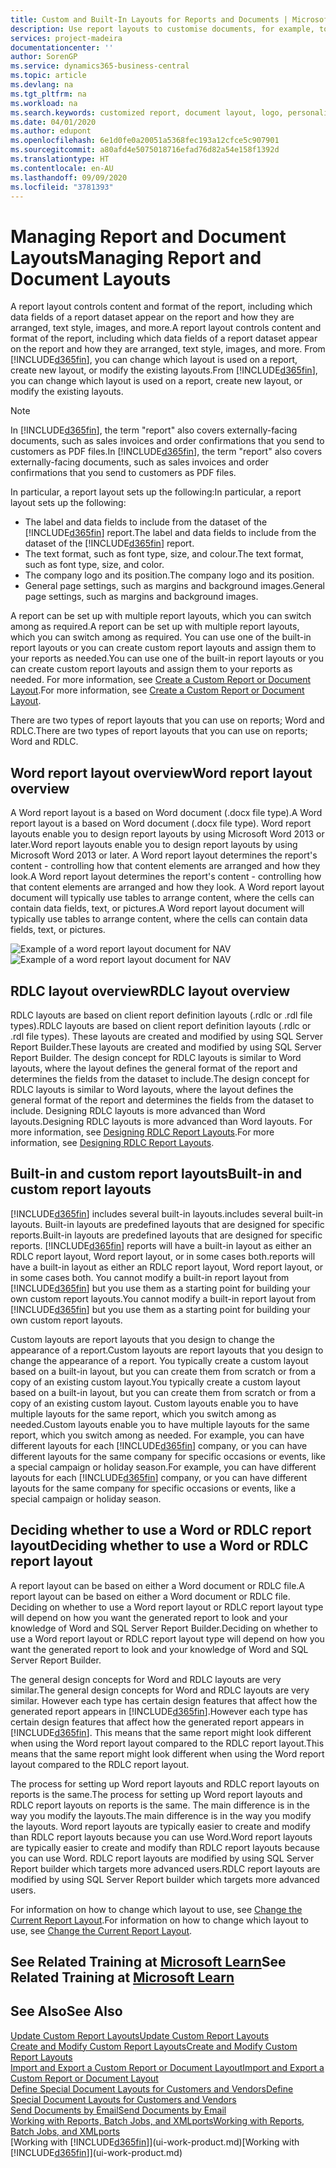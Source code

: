 ```yaml
---
title: Custom and Built-In Layouts for Reports and Documents | Microsoft Docs
description: Use report layouts to customise documents, for example, to personalise the font, logo, or page settings of PDF files you send to customers.
services: project-madeira
documentationcenter: ''
author: SorenGP
ms.service: dynamics365-business-central
ms.topic: article
ms.devlang: na
ms.tgt_pltfrm: na
ms.workload: na
ms.search.keywords: customized report, document layout, logo, personalize
ms.date: 04/01/2020
ms.author: edupont
ms.openlocfilehash: 6e1d0fe0a20051a5368fec193a12cfce5c907901
ms.sourcegitcommit: a80afd4e5075018716efad76d82a54e158f1392d
ms.translationtype: HT
ms.contentlocale: en-AU
ms.lasthandoff: 09/09/2020
ms.locfileid: "3781393"
---
```

# <a name="managing-report-and-document-layouts"></a><span data-ttu-id="53da5-103">Managing Report and Document Layouts</span><span class="sxs-lookup"><span data-stu-id="53da5-103">Managing Report and Document Layouts</span></span>
<span data-ttu-id="53da5-104">A report layout controls content and format of the report, including which data fields of a report dataset appear on the report and how they are arranged, text style, images, and more.</span><span class="sxs-lookup"><span data-stu-id="53da5-104">A report layout controls content and format of the report, including which data fields of a report dataset appear on the report and how they are arranged, text style, images, and more.</span></span> <span data-ttu-id="53da5-105">From [!INCLUDE[d365fin](includes/d365fin_md.md)], you can change which layout is used on a report, create new layout, or modify the existing layouts.</span><span class="sxs-lookup"><span data-stu-id="53da5-105">From [!INCLUDE[d365fin](includes/d365fin_md.md)], you can change which layout is used on a report, create new layout, or modify the existing layouts.</span></span>

> [!NOTE]  
>   <span data-ttu-id="53da5-106">In [!INCLUDE[d365fin](includes/d365fin_md.md)], the term "report" also covers externally-facing documents, such as sales invoices and order confirmations that you send to customers as PDF files.</span><span class="sxs-lookup"><span data-stu-id="53da5-106">In [!INCLUDE[d365fin](includes/d365fin_md.md)], the term "report" also covers externally-facing documents, such as sales invoices and order confirmations that you send to customers as PDF files.</span></span>

<span data-ttu-id="53da5-107">In particular, a report layout sets up the following:</span><span class="sxs-lookup"><span data-stu-id="53da5-107">In particular, a report layout sets up the following:</span></span>

* <span data-ttu-id="53da5-108">The label and data fields to include from the dataset of the [!INCLUDE[d365fin](includes/d365fin_md.md)] report.</span><span class="sxs-lookup"><span data-stu-id="53da5-108">The label and data fields to include from the dataset of the [!INCLUDE[d365fin](includes/d365fin_md.md)] report.</span></span>
* <span data-ttu-id="53da5-109">The text format, such as font type, size, and colour.</span><span class="sxs-lookup"><span data-stu-id="53da5-109">The text format, such as font type, size, and color.</span></span>
* <span data-ttu-id="53da5-110">The company logo and its position.</span><span class="sxs-lookup"><span data-stu-id="53da5-110">The company logo and its position.</span></span>
* <span data-ttu-id="53da5-111">General page settings, such as margins and background images.</span><span class="sxs-lookup"><span data-stu-id="53da5-111">General page settings, such as margins and background images.</span></span>

<span data-ttu-id="53da5-112">A report can be set up with multiple report layouts, which you can switch among as required.</span><span class="sxs-lookup"><span data-stu-id="53da5-112">A report can be set up with multiple report layouts, which you can switch among as required.</span></span> <span data-ttu-id="53da5-113">You can use one of the built-in report layouts or you can create custom report layouts and assign them to your reports as needed.</span><span class="sxs-lookup"><span data-stu-id="53da5-113">You can use one of the built-in report layouts or you can create custom report layouts and assign them to your reports as needed.</span></span> <span data-ttu-id="53da5-114">For more information, see [Create a Custom Report or Document Layout](ui-how-create-custom-report-layout.md).</span><span class="sxs-lookup"><span data-stu-id="53da5-114">For more information, see [Create a Custom Report or Document Layout](ui-how-create-custom-report-layout.md).</span></span>

<span data-ttu-id="53da5-115">There are two types of report layouts that you can use on reports; Word and RDLC.</span><span class="sxs-lookup"><span data-stu-id="53da5-115">There are two types of report layouts that you can use on reports; Word and RDLC.</span></span>

## <a name="word-report-layout-overview"></a><span data-ttu-id="53da5-116">Word report layout overview</span><span class="sxs-lookup"><span data-stu-id="53da5-116">Word report layout overview</span></span>
<span data-ttu-id="53da5-117">A Word report layout is a based on Word document (.docx file type).</span><span class="sxs-lookup"><span data-stu-id="53da5-117">A Word report layout is a based on Word document (.docx file type).</span></span> <span data-ttu-id="53da5-118">Word report layouts enable you to design report layouts by using Microsoft Word 2013 or later.</span><span class="sxs-lookup"><span data-stu-id="53da5-118">Word report layouts enable you to design report layouts by using Microsoft Word 2013 or later.</span></span> <span data-ttu-id="53da5-119">A Word report layout determines the report's content - controlling how that content elements are arranged and how they look.</span><span class="sxs-lookup"><span data-stu-id="53da5-119">A Word report layout determines the report's content - controlling how that content elements are arranged and how they look.</span></span> <span data-ttu-id="53da5-120">A Word report layout document will typically use tables to arrange content, where the cells can contain data fields, text, or pictures.</span><span class="sxs-lookup"><span data-stu-id="53da5-120">A Word report layout document will typically use tables to arrange content, where the cells can contain data fields, text, or pictures.</span></span>

 <span data-ttu-id="53da5-121">![Example of a word report layout document for NAV](media/nav_wordreportlayout_edit_in_word_example.png "NAV_WordReportLayout_Edit_In_Word_Example")</span><span class="sxs-lookup"><span data-stu-id="53da5-121">![Example of a word report layout document for NAV](media/nav_wordreportlayout_edit_in_word_example.png "NAV_WordReportLayout_Edit_In_Word_Example")</span></span>  

## <a name="rdlc-layout-overview"></a><span data-ttu-id="53da5-122">RDLC layout overview</span><span class="sxs-lookup"><span data-stu-id="53da5-122">RDLC layout overview</span></span>
<span data-ttu-id="53da5-123">RDLC layouts are based on client report definition layouts (.rdlc or .rdl file types).</span><span class="sxs-lookup"><span data-stu-id="53da5-123">RDLC layouts are based on client report definition layouts (.rdlc or .rdl file types).</span></span> <span data-ttu-id="53da5-124">These layouts are created and modified by using SQL Server Report Builder.</span><span class="sxs-lookup"><span data-stu-id="53da5-124">These layouts are created and modified by using SQL Server Report Builder.</span></span> <span data-ttu-id="53da5-125">The design concept for RDLC layouts is similar to Word layouts, where the layout defines the general format of the report and determines the fields from the dataset to include.</span><span class="sxs-lookup"><span data-stu-id="53da5-125">The design concept for RDLC layouts is similar to Word layouts, where the layout defines the general format of the report and determines the fields from the dataset to include.</span></span> <span data-ttu-id="53da5-126">Designing RDLC layouts is more advanced than Word layouts.</span><span class="sxs-lookup"><span data-stu-id="53da5-126">Designing RDLC layouts is more advanced than Word layouts.</span></span> <span data-ttu-id="53da5-127">For more information, see [Designing RDLC Report Layouts](/dynamics-nav/Designing-RDLC-Report-Layouts).</span><span class="sxs-lookup"><span data-stu-id="53da5-127">For more information, see [Designing RDLC Report Layouts](/dynamics-nav/Designing-RDLC-Report-Layouts).</span></span>

## <a name="built-in-and-custom-report-layouts"></a><span data-ttu-id="53da5-128">Built-in and custom report layouts</span><span class="sxs-lookup"><span data-stu-id="53da5-128">Built-in and custom report layouts</span></span>
[!INCLUDE[d365fin](includes/d365fin_md.md)] <span data-ttu-id="53da5-129">includes several built-in layouts.</span><span class="sxs-lookup"><span data-stu-id="53da5-129">includes several built-in layouts.</span></span> <span data-ttu-id="53da5-130">Built-in layouts are predefined layouts that are designed for specific reports.</span><span class="sxs-lookup"><span data-stu-id="53da5-130">Built-in layouts are predefined layouts that are designed for specific reports.</span></span> [!INCLUDE[d365fin](includes/d365fin_md.md)] <span data-ttu-id="53da5-131">reports will have a built-in layout as either an RDLC report layout, Word report layout, or in some cases both.</span><span class="sxs-lookup"><span data-stu-id="53da5-131">reports will have a built-in layout as either an RDLC report layout, Word report layout, or in some cases both.</span></span> <span data-ttu-id="53da5-132">You cannot modify a built-in report layout from [!INCLUDE[d365fin](includes/d365fin_md.md)] but you use them as a starting point for building your own custom report layouts.</span><span class="sxs-lookup"><span data-stu-id="53da5-132">You cannot modify a built-in report layout from [!INCLUDE[d365fin](includes/d365fin_md.md)] but you use them as a starting point for building your own custom report layouts.</span></span>

<span data-ttu-id="53da5-133">Custom layouts are report layouts that you design to change the appearance of a report.</span><span class="sxs-lookup"><span data-stu-id="53da5-133">Custom layouts are report layouts that you design to change the appearance of a report.</span></span> <span data-ttu-id="53da5-134">You typically create a custom layout based on a built-in layout, but you can create them from scratch or from a copy of an existing custom layout.</span><span class="sxs-lookup"><span data-stu-id="53da5-134">You typically create a custom layout based on a built-in layout, but you can create them from scratch or from a copy of an existing custom layout.</span></span> <span data-ttu-id="53da5-135">Custom layouts enable you to have multiple layouts for the same report, which you switch among as needed.</span><span class="sxs-lookup"><span data-stu-id="53da5-135">Custom layouts enable you to have multiple layouts for the same report, which you switch among as needed.</span></span> <span data-ttu-id="53da5-136">For example, you can have different layouts for each [!INCLUDE[d365fin](includes/d365fin_md.md)] company, or you can have different layouts for the same company for specific occasions or events, like a special campaign or holiday season.</span><span class="sxs-lookup"><span data-stu-id="53da5-136">For example, you can have different layouts for each [!INCLUDE[d365fin](includes/d365fin_md.md)] company, or you can have different layouts for the same company for specific occasions or events, like a special campaign or holiday season.</span></span>

## <a name="deciding-whether-to-use-a-word-or-rdlc-report-layout"></a><span data-ttu-id="53da5-137">Deciding whether to use a Word or RDLC report layout</span><span class="sxs-lookup"><span data-stu-id="53da5-137">Deciding whether to use a Word or RDLC report layout</span></span>
<span data-ttu-id="53da5-138">A report layout can be based on either a Word document or RDLC file.</span><span class="sxs-lookup"><span data-stu-id="53da5-138">A report layout can be based on either a Word document or RDLC file.</span></span> <span data-ttu-id="53da5-139">Deciding on whether to use a Word report layout or RDLC report layout type will depend on how you want the generated report to look and your knowledge of Word and SQL Server Report Builder.</span><span class="sxs-lookup"><span data-stu-id="53da5-139">Deciding on whether to use a Word report layout or RDLC report layout type will depend on how you want the generated report to look and your knowledge of Word and SQL Server Report Builder.</span></span>

<span data-ttu-id="53da5-140">The general design concepts for Word and RDLC layouts are very similar.</span><span class="sxs-lookup"><span data-stu-id="53da5-140">The general design concepts for Word and RDLC layouts are very similar.</span></span> <span data-ttu-id="53da5-141">However each type has certain design features that affect how the generated report appears in [!INCLUDE[d365fin](includes/d365fin_md.md)].</span><span class="sxs-lookup"><span data-stu-id="53da5-141">However each type has certain design features that affect how the generated report appears in [!INCLUDE[d365fin](includes/d365fin_md.md)].</span></span> <span data-ttu-id="53da5-142">This means that the same report might look different when using the Word report layout compared to the RDLC report layout.</span><span class="sxs-lookup"><span data-stu-id="53da5-142">This means that the same report might look different when using the Word report layout compared to the RDLC report layout.</span></span>

<span data-ttu-id="53da5-143">The process for setting up Word report layouts and RDLC report layouts on reports is the same.</span><span class="sxs-lookup"><span data-stu-id="53da5-143">The process for setting up Word report layouts and RDLC report layouts on reports is the same.</span></span> <span data-ttu-id="53da5-144">The main difference is in the way you modify the layouts.</span><span class="sxs-lookup"><span data-stu-id="53da5-144">The main difference is in the way you modify the layouts.</span></span> <span data-ttu-id="53da5-145">Word report layouts are typically easier to create and modify than RDLC report layouts because you can use Word.</span><span class="sxs-lookup"><span data-stu-id="53da5-145">Word report layouts are typically easier to create and modify than RDLC report layouts because you can use Word.</span></span> <span data-ttu-id="53da5-146">RDLC report layouts are modified by using SQL Server Report builder which targets more advanced users.</span><span class="sxs-lookup"><span data-stu-id="53da5-146">RDLC report layouts are modified by using SQL Server Report builder which targets more advanced users.</span></span>

<span data-ttu-id="53da5-147">For information on how to change which layout to use, see [Change the Current Report Layout](ui-how-change-layout-currently-used-report.md).</span><span class="sxs-lookup"><span data-stu-id="53da5-147">For information on how to change which layout to use, see [Change the Current Report Layout](ui-how-change-layout-currently-used-report.md).</span></span>

## <a name="see-related-training-at-microsoft-learn"></a><span data-ttu-id="53da5-148">See Related Training at [Microsoft Learn](/learn/modules/change-documents-dynamics-365-business-central/index)</span><span class="sxs-lookup"><span data-stu-id="53da5-148">See Related Training at [Microsoft Learn](/learn/modules/change-documents-dynamics-365-business-central/index)</span></span>

## <a name="see-also"></a><span data-ttu-id="53da5-149">See Also</span><span class="sxs-lookup"><span data-stu-id="53da5-149">See Also</span></span>
[<span data-ttu-id="53da5-150">Update Custom Report Layouts</span><span class="sxs-lookup"><span data-stu-id="53da5-150">Update Custom Report Layouts</span></span>](ui-update-report-layouts.md)  
[<span data-ttu-id="53da5-151">Create and Modify Custom Report Layouts</span><span class="sxs-lookup"><span data-stu-id="53da5-151">Create and Modify Custom Report Layouts</span></span>](ui-how-create-custom-report-layout.md)  
[<span data-ttu-id="53da5-152">Import and Export a Custom Report or Document Layout</span><span class="sxs-lookup"><span data-stu-id="53da5-152">Import and Export a Custom Report or Document Layout</span></span>](ui-how-import-and-export-report-layout.md)  
[<span data-ttu-id="53da5-153">Define Special Document Layouts for Customers and Vendors</span><span class="sxs-lookup"><span data-stu-id="53da5-153">Define Special Document Layouts for Customers and Vendors</span></span>](ui-define-customer-vendor-document-layouts.md)  
[<span data-ttu-id="53da5-154">Send Documents by Email</span><span class="sxs-lookup"><span data-stu-id="53da5-154">Send Documents by Email</span></span>](ui-how-send-documents-email.md)  
[<span data-ttu-id="53da5-155">Working with Reports, Batch Jobs, and XMLports</span><span class="sxs-lookup"><span data-stu-id="53da5-155">Working with Reports, Batch Jobs, and XMLports</span></span>](ui-work-report.md)  
<span data-ttu-id="53da5-156">[Working with [!INCLUDE[d365fin](includes/d365fin_md.md)]](ui-work-product.md)</span><span class="sxs-lookup"><span data-stu-id="53da5-156">[Working with [!INCLUDE[d365fin](includes/d365fin_md.md)]](ui-work-product.md)</span></span>  
